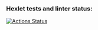 ### Hexlet tests and linter status:
[![Actions Status](https://github.com/Ignatii1/qa-auto-engineer-javascript-project-87/actions/workflows/hexlet-check.yml/badge.svg)](https://github.com/Ignatii1/qa-auto-engineer-javascript-project-87/actions)